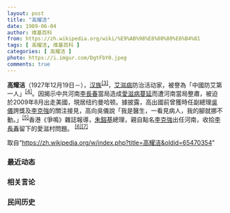```yaml
---
layout: post
title: "高耀洁"
date: 1989-06-04
author: 维基百科
from: https://zh.wikipedia.org/wiki/%E9%AB%98%E8%80%80%E6%B4%81
tags: [ 高耀洁, 维基百科 ]
categories: [ 高耀洁 ]
photo: https://i.imgur.com/DgtFbY0.jpeg
comments: true
---
```

<div class="mw-parser-output">
<div id="noteTA-cd2391ea" class="noteTA"><div class="noteTA-local"><div data-noteta-code="zh-hans:采血; zh-hant:採血;"></div><div data-noteta-code="zh-hans:脏病; zh-hant:髒病;"></div><div data-noteta-code="zh-hans:防艾; zh-hant:防愛;"></div><div data-noteta-code="zh-hans:献血; zh-hant:捐血;"></div></div></div>

<p><b>高耀洁</b>（1927年12月19日<span class="useeditintro" title="Template:BLP editintro">－</span>），<a href="/wiki/%E6%B1%89%E6%97%8F" title="汉族">汉族</a><sup id="cite_ref-3" class="reference"><a href="#cite_note-3">[3]</a></sup>，<a href="/wiki/%E8%89%BE%E6%BB%8B%E7%97%85" title="艾滋病">艾滋病</a>防治活动家，被譽為「中國防艾第一人」<sup id="cite_ref-4" class="reference"><a href="#cite_note-4">[4]</a></sup>。因揭示中共河南<a href="/wiki/%E6%9D%8E%E9%95%B7%E6%98%A5" class="mw-redirect" title="李長春">李長春</a>當局造成<a href="/wiki/%E6%B2%B3%E5%8D%97%E8%A1%80%E7%A5%B8" title="河南血祸">愛滋病蔓延</a>而遭河南當局整肅，被迫於2009年8月出走美國，現居纽约曼哈顿。據披露，高出國前曾獲時任副總理<a href="/wiki/%E5%90%B3%E5%84%80" class="mw-redirect" title="吳儀">吳儀</a>誇獎及<a href="/wiki/%E6%9D%8E%E5%85%8B%E5%BC%B7" class="mw-redirect" title="李克強">李克強</a>的關注接見，高向吳儀說「我是醫生，一看見病人，我的腳就挪不動。」<sup id="cite_ref-5" class="reference"><a href="#cite_note-5">[5]</a></sup>香港《爭鳴》雜誌報導，<a href="/wiki/%E6%9C%B1%E9%8E%94%E5%9F%BA" class="mw-redirect" title="朱鎔基">朱鎔基</a>總理，親自點名<a href="/wiki/%E6%9D%8E%E5%85%8B%E5%BC%B7" class="mw-redirect" title="李克強">李克強</a>出任河南，收拾<a href="/wiki/%E6%9D%8E%E9%95%B7%E6%98%A5" class="mw-redirect" title="李長春">李長春</a>留下的愛滋村問題。 <sup id="cite_ref-6" class="reference"><a href="#cite_note-6">[6]</a></sup><sup id="cite_ref-7" class="reference"><a href="#cite_note-7">[7]</a></sup>
</p>
</div><noscript><img src="//zh.wikipedia.org/wiki/Special:CentralAutoLogin/start?type=1x1" alt="" title="" width="1" height="1" style="border: none; position: absolute;"></noscript>
<div class="printfooter">取自“<a dir="ltr" href="https://zh.wikipedia.org/w/index.php?title=高耀洁&amp;oldid=65470354">https://zh.wikipedia.org/w/index.php?title=高耀洁&amp;oldid=65470354</a>”</div><div id="recent-news"><h3>最近动态</h3><ul></ul></div><div id="open-opinion"><h3>相关言论</h3><ul></ul></div><div id="mjls-record"><h3>民间历史</h3><ul></ul></div>
